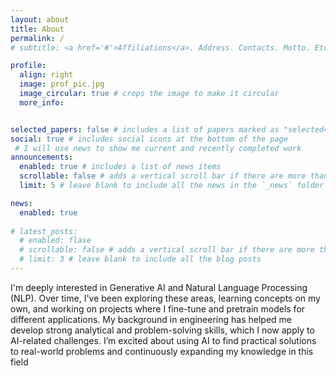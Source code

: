 ```yaml
---
layout: about
title: About
permalink: /
# subtitle: <a href='#'>Affiliations</a>. Address. Contacts. Motto. Etc.

profile:
  align: right
  image: prof_pic.jpg
  image_circular: true # crops the image to make it circular
  more_info: 


selected_papers: false # includes a list of papers marked as "selected={true}"
social: true # includes social icons at the bottom of the page
 # I will use news to show me current and recently completed work
announcements:
  enabled: true # includes a list of news items
  scrollable: false # adds a vertical scroll bar if there are more than 3 news items
  limit: 5 # leave blank to include all the news in the `_news` folder

news:
  enabled: true
  
# latest_posts: 
  # enabled: flase
  # scrollable: false # adds a vertical scroll bar if there are more than 3 new posts items
  # limit: 3 # leave blank to include all the blog posts
---
```


<!-- Write your biography here. Tell the world about yourself. Link to your favorite [subreddit](http://reddit.com). You can put a picture in, too. The code is already in, just name your picture `prof_pic.jpg` and put it in the `img/` folder. -->
<p> I'm deeply interested in Generative AI and Natural Language Processing (NLP). Over time, I've been exploring these areas, learning concepts on my own, and working on projects where I fine-tune and pretrain models for different applications. My background in engineering has helped me develop strong analytical and problem-solving skills, which I now apply to AI-related challenges. I’m excited about using AI to find practical solutions to real-world problems and continuously expanding my knowledge in this field </p>


<!-- Link to your social media connections, too. This theme is set up to use [Font Awesome icons](https://fontawesome.com/) and [Academicons](https://jpswalsh.github.io/academicons/), like the ones below. Add your Facebook, Twitter, LinkedIn, Google Scholar, or just disable all of them. -->
